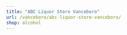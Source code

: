 ```yaml
---
title: "ABC Liquor Store Vanceboro"
url: /vanceboro/abc-liquor-store-vanceboro/
shop: alcohol
---
```

